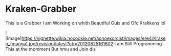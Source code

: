 # Kraken-Grabber
This is a Grabber I am Working on whith Beautiful Guis and Ofc Krakkens lol

![Image]https://vignette.wikia.nocookie.net/aonoexorcist/images/e/e4/Kraken_(manga).jpg/revision/latest?cb=20120825161602
I am Still Programming This at the momment But hmu and Join dis
